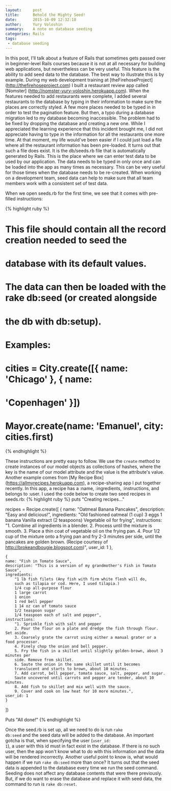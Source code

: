 ```yaml
---
layout:     post
title:      Behold the Mighty Seed!
date:       2015-10-09 12:32:18
author:     Yury Voloshin
summary:    A note on database seeding
categories: Rails
tags:
 - database seeding
---
```


In this post, I'll talk about a feature of Rails that sometimes gets passed over in beginner-level Rails courses because it is not at all necessary for building web applications, but nevertheless can be very useful. This feature is the ability to add seed data to the database. The best way to illustrate this is by example. During my web development training at [theFirehoseProject] (http://thefirehoseproject.com) I built a restaurant review app called [Nomster] (http://nomster-yury-voloshin.herokuapp.com). When the features needed to add restaurants were complete, I added several restaurants to the database by typing in their information to make sure the places are correctly styled. A few more places needed to be typed in in order to test the pagination feature. But then, a typo during a database migration led to my database becoming inaccessible. The problem had to be fixed by dropping the database and creating a new one. While I appreciated the learning experience that this incident brought me, I did not appreciate having to type in the information for all the restaurants one more time. At that moment, my life would've been easier if I could just load a file where all the restaurant information has been pre-loaded. It turns out that such a file does exist. It is the db/seeds.rb file that is automatically generated by Rails. This is the place where we can enter test data to be used by our application. The data needs to be typed in only once and can be loaded into the app as many times as necessary. This can be very useful for those times when the database needs to be re-created. When working on a development team, seed data can help to make sure that all team members work with a consistent set of test data.

When we open seeds.rb for the first time, we see that it comes with pre-filled instructions:

{% highlight ruby %}
# This file should contain all the record creation needed to seed the 
# database with its default values.
# The data can then be loaded with the rake db:seed (or created alongside 
# the db with db:setup).
#
# Examples:
#
#   cities = City.create([{ name: 'Chicago' }, { name: 
# 'Copenhagen' }])
#   Mayor.create(name: 'Emanuel', city: cities.first)
 {% endhighlight %}

These instructions are pretty easy to follow. We use the <code>create</code> method to create instances of our model objects as collections of hashes, where the key is the name of our model attribute and the value is the attribute's value. Another example comes from [My Recipe Box] (https://allmyrecipes.herokuapp.com), a recipe-sharing app I put together recently. In this app, a recipe has a :name, :ingredients, :instructions, and belongs to :user. I used the code below to create two seed recipes in seeds.rb:
{% highlight ruby %}
puts "Creating recipes..."

recipes = Recipe.create([
	{
	name: "Oatmeal Banana Pancakes", 
	description: "Easy and delicious!", 
	ingredients:
		"Old fashioned oatmeal (1 cup) 
		3 eggs 
		1 banana 
		Vanilla extract (2 teaspoons) 
		Vegetable oil for frying", 
	instructions: 
		"1. Combine all ingredients in a blender. 
		2. Process until the mixture is smooth. 
		3. Place a thin coat of vegetable oil on the frying pan. 
		4. Pour 1/2 cup of the mixture onto a frying pan and fry 2-3 
		minutes per side, until the pancakes are golden brown.
		(Recipe courtesy of http://brokeandbougie.blogspot.com)", 
	user_id: 1
	},

	{
	name: "Fish in Tomato Sauce", 
	description: "This is a version of my grandmother's Fish in Tomato Sauce", 
	ingredients:
		"1 lb fish filets (Any fish with firm white flesh will do, 
		such as tilapia or cod. Here, I used tilapia.) 
		1/4 cup all-purpose flour 
		1 large carrot 
		1 onion 
		1 red bell pepper 
		1 14 oz can of tomato sauce 
		1/2 teaspoon sugar 
		1/4 teaspoon each of salt and pepper", 
	instructions: 
		"1. Sprinkle fish with salt and pepper 
		2. Pour the flour on a plate and dredge the fish through flour. Set aside. 
		3. Coarsely grate the carrot using either a manual grater or a food processor. 
		4. Finely chop the onion and bell pepper. 
		5. Fry the fish in a skillet until slightly golden-brown, about 3 minutes per 
		side. Remove from skillet. 
		6. Saute the onion in the same skillet until it becomes 
		translucent and starts to brown, about 10 minutes. 
		7. Add carrot, bell pepper, tomato sauce, salt, pepper, and sugar. 
		Saute uncovered until carrots and pepper are tender, about 10 minutes. 
		8. Add fish to skillet and mix well with the sauce. 
		9. Cover and cook on low heat for 10 more minutes.", 
	user_id: 1
	}
])

Puts "All done!"
{% endhighlight %}

Once the seed.rb is set up, all we need to do is run <code>rake db:seed</code> and the seed data will be added to the database. An important gotcha is that, when specifying the user (<code>user_id: 1</code>), a user with this id must in fact exist in the database. If there is no such user, then the app won't know what to do with this information and the data will be rendered incorrectly. Another useful point to know is, what would happen if we run <code>rake db:seed</code> more than once? It turns out that the seed data is appended to the database every time we run the seed command. Seeding does not affect any database contents that were there previously. But, if we do want to erase the database and replace it with seed data, the command to run is <code>rake db:reset</code>.


